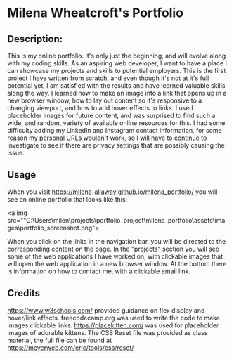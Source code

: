 # Milena Wheatcroft's Portfolio

## Description:
This is my online portfolio. It's only just the beginning, and will evolve along with my coding skills.  As an aspiring web developer, I want to have a place I can showcase my projects and skills to potential employers. This is the first project I have written from scratch, and even though it's not at it's full potential yet, I am satisfied with the results and have learned valuable skills along the way. I learned how to make an image into a link that opens up in a new browser window, how to lay out content so it's responsive to a changing viewport, and how to add hover effects to links. I used placeholder images for future content, and was surprised to find such a wide, and random, variety of available online resources for this. I had some difficulty adding my LinkedIn and Instagram contact information, for some reason my personal URLs wouldn't work, so I will have to continue to investigate to see if there are privacy settings that are possibly causing the issue.

## Usage
When you visit https://milena-allaway.github.io/milena_portfolio/ you will see an online portfolio that looks like this:

<a img src=""C:\Users\milen\projects\portfolio_project\milena_portfolio\assets\images\portfolio_screenshot.png"></a>

When you click on the links in the navigation bar, you will be directed to the corresponding content on the page. In the "projects" section you will see some of the web applications I have worked on, with clickable images that will open the web application in a new browser window. At the bottom there is information on how to contact me, with a clickable email link.

## Credits
https://www.w3schools.com/ provided guidance on flex display and hover/link effects.
freecodecamp.org was used to write the code to make images clickable links.
https://placekitten.com/ was used for placeholder images of adorable kittens.
The CSS Reset file was provided as class material, the full file can be found at https://meyerweb.com/eric/tools/css/reset/
